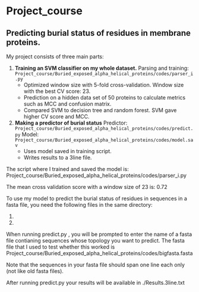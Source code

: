 # Project_course
## Predicting burial status of residues in membrane proteins.
My project consists of three main parts:
1. **Training an SVM classifier on my whole dataset.** 
Parsing and training: `Project_course/Buried_exposed_alpha_helical_proteins/codes/parser_i.py`
	* Optimized window size with 5-fold cross-validation. Window size with the best CV score: 23.
	* Prediction on a hidden data set of 50 proteins to calculate metrics such as MCC and confusion matrix.
	* Compared SVM to decision tree and random forest. SVM gave higher CV score and MCC. 
2. **Making a predictor of burial status**
Predictor: `Project_course/Buried_exposed_alpha_helical_proteins/codes/predict.py`
Model: `Project_course/Buried_exposed_alpha_helical_proteins/codes/model.sav`
	* Uses model saved in training script.
	* Writes results to a 3line file.





The script where I trained and saved the model is: 
Project_course/Buried_exposed_alpha_helical_proteins/codes/parser_i.py

The mean cross validation score with a window size of 23 is: 0.72 

To use my model to predict the burial status of residues in sequences in a fasta file, you need the following files in the same directory:

1. 
2. 


When running predict.py , you will be prompted to enter the name of a fasta file contianing sequences whose topology you want to predict. The fasta file that I used to test whether this worked is Project_course/Buried_exposed_alpha_helical_proteins/codes/bigfasta.fasta

Note that the sequences in your fasta file should span one line each only (not like old fasta files).

After running predict.py your results will be available in ./Results.3line.txt

